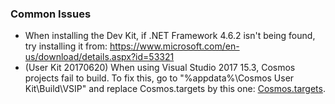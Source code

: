 ### Common Issues
- When installing the Dev Kit, if .NET Framework 4.6.2 isn't being found, try installing it from: https://www.microsoft.com/en-us/download/details.aspx?id=53321
- (User Kit 20170620) When using Visual Studio 2017 15.3, Cosmos projects fail to build. To fix this, go to "%appdata%\Cosmos User Kit\Build\VSIP\" and replace Cosmos.targets by this one: [Cosmos.targets](https://github.com/CosmosOS/Cosmos/raw/ea2354dcadfc44e229b8e2c5ab57fff8dbc97f5d/source/Cosmos.Build.MSBuild/Cosmos.targets).

